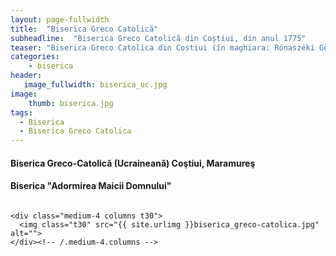 ```yaml
---
layout: page-fullwidth
title:  "Biserica Greco Catolică"
subheadline:  "Biserica Greco Catolică din Coștiui, din anul 1775"
teaser: "Biserica Greco Catolica din Costiui (în maghiara: Rónaszéki Görög Katolikus templom), din anul 1775"
categories:
    - biserica
header:
   image_fullwidth: biserica_uc.jpg
image:
    thumb: biserica.jpg   
tags:
  - Biserica
  - Biserica Greco Catolica
---
```

#### Biserica Greco-Catolică (Ucraineană) Coştiui, Maramureş
#### Biserica "Adormirea Maicii Domnului"
<div class="row">
    <div class="medium-8 columns t30">
    <img src="{{ site.urlimg }}biserica.jpg" alt="">
    </div><!-- /.medium-8.columns -->

    <div class="medium-4 columns t30">
      <img class="t30" src="{{ site.urlimg }}biserica_greco-catolica.jpg" alt="">
    </div><!-- /.medium-4.columns -->

</div><!-- /.row -->
